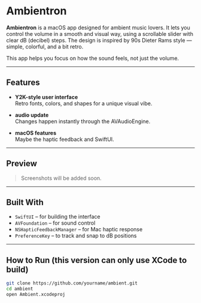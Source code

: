 # Ambientron

**Ambientron** is a macOS app designed for ambient music lovers. It lets you control the volume in a smooth and visual way, using a scrollable slider with clear dB (decibel) steps. The design is inspired by 90s Dieter Rams style — simple, colorful, and a bit retro.

This app helps you focus on how the sound feels, not just the volume.

---

## Features

- **Y2K-style user interface**  
  Retro fonts, colors, and shapes for a unique visual vibe.

- **audio update**  
  Changes happen instantly through the AVAudioEngine.

- **macOS features**  
  Maybe the haptic feedback and SwiftUI.

---

## Preview

> Screenshots will be added soon.

---

## Built With

- `SwiftUI` – for building the interface  
- `AVFoundation` – for sound control  
- `NSHapticFeedbackManager` – for Mac haptic response  
- `PreferenceKey` – to track and snap to dB positions

---

## How to Run (this version can only use XCode to build)

```bash
git clone https://github.com/yourname/ambient.git
cd ambient
open Ambient.xcodeproj
